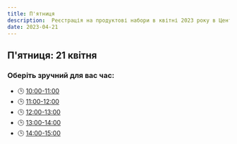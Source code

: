 ```yaml
---
title: П'ятниця
description:  Реєстрація на продуктові набори в квітні 2023 року в Центрі підтримки ВПО "24" Благодійного фонду "Шелтер Плюс" у Кривому Розі за адресою вулиця Маккейна, 24 
date: 2023-04-21
---
```

## П'ятниця: 21 квітня

### Оберіть зручний для вас час:
- 🕒 [10:00-11:00](https://forms.gle/HXnhY2GswqEQjd8u5)
- 🕒 [11:00-12:00](https://forms.gle/pHVFbkif1Bbzn9vD7)
- 🕒 [12:00-13:00](https://forms.gle/iA9LqDCDeGTK1EWDA)
- 🕒 [13:00-14:00](https://forms.gle/jv5YmcGYErcp9hdBA)
- 🕒 [14:00-15:00](https://forms.gle/n9NJjvLAFRLT6ryF9)